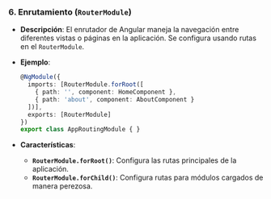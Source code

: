 ### 6. **Enrutamiento (`RouterModule`)**

- **Descripción**: El enrutador de Angular maneja la navegación entre diferentes vistas o páginas en la aplicación. Se configura usando rutas en el `RouterModule`.
- **Ejemplo**:
  ```typescript
  @NgModule({
    imports: [RouterModule.forRoot([
      { path: '', component: HomeComponent },
      { path: 'about', component: AboutComponent }
    ])],
    exports: [RouterModule]
  })
  export class AppRoutingModule { }
  ```

- **Características**:
  - **`RouterModule.forRoot()`**: Configura las rutas principales de la aplicación.
  - **`RouterModule.forChild()`**: Configura rutas para módulos cargados de manera perezosa.

